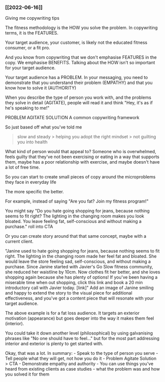 ### [[2022-06-16]]

Giving me copywriting tips

The fitness methodology is the HOW you solve the problem. In copywriting terms, it is the FEATURES.

Your target audience, your customer, is likely not the educated fitness consumer, or a fit pro.

And you know from copywriting that we don't emphasise FEATURES in the copy. We emphasise BENEFITS. Talking about the HOW isn't so important for your target audience.

Your target audience has a PROBLEM. In your messaging, you need to demonstrate that you understand their problem (EMPATHY) and that you know how to solve it (AUTHORITY)

When you describe the type of person you work with, and the problems they solve in detail (AGITATE), people will read it and think "Hey, it's as if he's speaking to me!"

PROBLEM AGITATE SOLUTION A common copywriting framework

So just based off what you've told me

> slow and steady > helping you adopt the right mindset > not guilting you into health

What kind of person would that appeal to? Someone who is overwhelmed, feels guilty that they've not been exercising or eating in a way that supports them, maybe has a poor relationship with exercise, and maybe doesn't have a lot of free time.

So you can start to create small pieces of copy around the microproblems they face in everyday life

The more specific the better.

For example, instead of saying "Are you fat? Join my fitness program!"

You might say "Do you hate going shopping for jeans, because nothing seems to fit right? The lighting in the changing room makes you look bloated. You leave feeling fat, self-conscious and without making a purchase." roll into CTA

Or you can create story around that that same concept, maybe with a current client.

"Janine used to hate going shopping for jeans, because nothing seems to fit right. The lighting in the changing room made her feel fat and bloated. She would leave the store feeling sad, self-conscious, and without making a purchase. Since Janine started with Javier's Go Slow fitness community, she reduced her waistline by 10cm. Now clothes fit her better, and she loves shopping again because she has plenty of options! If you've been having a miserable time when out shopping, click this link and book a 20 min introductory call with Javier today. [link]" Add an image of Janine smiling and happy to extend the story to the visual piece for additional effectiveness, and you've got a content piece that will resonate with your target audience.

The above example is for a fat loss audience. It targets an exterior motivation (appearance) but goes deeper into the way it makes them feel (interior).

You could take it down another level (philosophical) by using galvanising phrases like "No one should have to feel..." but for the most part addressing interior and exterior is plenty to get started with.

Okay, that was a lot. In summary: - Speak to the type of person you serve - Tell people what they will get, not how you do it - Problem Agitate Solution > CTA - Demonstrate empathy and authority - You can use things you've heard from existing clients as case studies - what the problem was and how you solved it for them